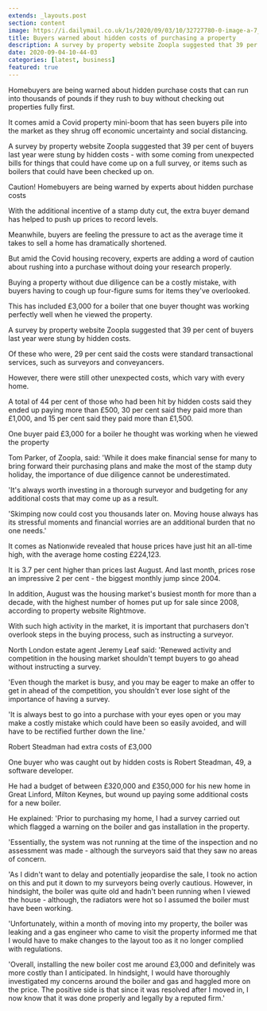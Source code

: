 ```yaml
---
extends: _layouts.post
section: content
image: https://i.dailymail.co.uk/1s/2020/09/03/10/32727780-0-image-a-7_1599126474099.jpg 
title: Buyers warned about hidden costs of purchasing a property 
description: A survey by property website Zoopla suggested that 39 per cent of buyers last year were stung by hidden costs. 
date: 2020-09-04-10-44-03 
categories: [latest, business] 
featured: true 
--- 
```

Homebuyers are being warned about hidden purchase costs that can run into thousands of pounds if they rush to buy without checking out properties fully first.

It comes amid a Covid property mini-boom that has seen buyers pile into the market as they shrug off economic uncertainty and social distancing.

A survey by property website Zoopla suggested that 39 per cent of buyers last year were stung by hidden costs - with some coming from unexpected bills for things that could have come up on a full survey, or items such as boilers that could have been checked up on.

Caution! Homebuyers are being warned by experts about hidden purchase costs

With the additional incentive of a stamp duty cut, the extra buyer demand has helped to push up prices to record levels.

Meanwhile, buyers are feeling the pressure to act as the average time it takes to sell a home has dramatically shortened. 

But amid the Covid housing recovery, experts are adding a word of caution about rushing into a purchase without doing your research properly.

Buying a property without due diligence can be a costly mistake, with buyers having to cough up four-figure sums for items they've overlooked.

This has included £3,000 for a boiler that one buyer thought was working perfectly well when he viewed the property.

A survey by property website Zoopla suggested that 39 per cent of buyers last year were stung by hidden costs.

Of these who were, 29 per cent said the costs were standard transactional services, such as surveyors and conveyancers.

However, there were still other unexpected costs, which vary with every home.

A total of 44 per cent of those who had been hit by hidden costs said they ended up paying more than £500, 30 per cent said they paid more than £1,000, and 15 per cent said they paid more than £1,500. 

One buyer paid £3,000 for a boiler he thought was working when he viewed the property

Tom Parker, of Zoopla, said: 'While it does make financial sense for many to bring forward their purchasing plans and make the most of the stamp duty holiday, the importance of due diligence cannot be underestimated.

'It's always worth investing in a thorough surveyor and budgeting for any additional costs that may come up as a result.

'Skimping now could cost you thousands later on. Moving house always has its stressful moments and financial worries are an additional burden that no one needs.'

It comes as Nationwide revealed that house prices have just hit an all-time high, with the average home costing £224,123.

It is 3.7 per cent higher than prices last August. And last month, prices rose an impressive 2 per cent - the biggest monthly jump since 2004.

In addition, August was the housing market's busiest month for more than a decade, with the highest number of homes put up for sale since 2008, according to property website Rightmove. 

With such high activity in the market, it is important that purchasers don't overlook steps in the buying process, such as instructing a surveyor.

North London estate agent Jeremy Leaf said: 'Renewed activity and competition in the housing market shouldn't tempt buyers to go ahead without instructing a survey.

'Even though the market is busy, and you may be eager to make an offer to get in ahead of the competition, you shouldn't ever lose sight of the importance of having a survey.

'It is always best to go into a purchase with your eyes open or you may make a costly mistake which could have been so easily avoided, and will have to be rectified further down the line.'

Robert Steadman had extra costs of £3,000

One buyer who was caught out by hidden costs is Robert Steadman, 49, a software developer. 

He had a budget of between £320,000 and £350,000 for his new home in Great Linford, Milton Keynes, but wound up paying some additional costs for a new boiler.

He explained: 'Prior to purchasing my home, I had a survey carried out which flagged a warning on the boiler and gas installation in the property. 

'Essentially, the system was not running at the time of the inspection and no assessment was made - although the surveyors said that they saw no areas of concern.

'As I didn't want to delay and potentially jeopardise the sale, I took no action on this and put it down to my surveyors being overly cautious. However, in hindsight, the boiler was quite old and hadn't been running when I viewed the house - although, the radiators were hot so I assumed the boiler must have been working.

'Unfortunately, within a month of moving into my property, the boiler was leaking and a gas engineer who came to visit the property informed me that I would have to make changes to the layout too as it no longer complied with regulations.

'Overall, installing the new boiler cost me around £3,000 and definitely was more costly than I anticipated. In hindsight, I would have thoroughly investigated my concerns around the boiler and gas and haggled more on the price. The positive side is that since it was resolved after I moved in, I now know that it was done properly and legally by a reputed firm.' 

